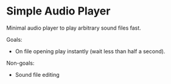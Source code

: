 # Simple Audio Player
Minimal audio player to play arbitrary sound files fast.

Goals: 
* On file opening play instantly (wait less than half a second).

Non-goals:
* Sound file editing
